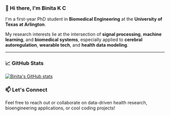 ### 👋 Hi there, I'm Binita K C

I'm a first-year PhD student in **Biomedical Engineering** at the **University of Texas at Arlington**. 

My research interests lie at the intersection of **signal processing**, **machine learning**, and **biomedical systems**, especially applied to **cerebral autoregulation**, **wearable tech**, and **health data modeling**.

---

### 📈 GitHub Stats

[![Binita's GitHub stats](https://github-readme-stats.vercel.app/api?username=Binita-01&show_icons=true&theme=default)](https://github.com/anuraghazra/github-readme-stats)

### 📫 Let's Connect
Feel free to reach out or collaborate on data-driven health research, bioengineering applications, or cool coding projects!
